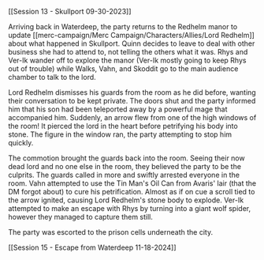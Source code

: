 [[Session 13 - Skullport 09-30-2023]]

Arriving back in Waterdeep, the party returns to the Redhelm manor to update [[merc-campaign/Merc Campaign/Characters/Allies/Lord Redhelm]] about what happened in Skullport. Quinn decides to leave to deal with other business she had to attend to, not telling the others what it was. Rhys and Ver-Ik wander off to explore the manor (Ver-Ik mostly going to keep Rhys out of trouble) while Walks, Vahn, and Skoddit go to the main audience chamber to talk to the lord.

Lord Redhelm dismisses his guards from the room as he did before, wanting their conversation to be kept private. The doors shut and the party informed him that his son had been teleported away by a powerful mage that accompanied him. Suddenly, an arrow flew from one of the high windows of the room! It pierced the lord in the heart before petrifying his body into stone. The figure in the window ran, the party attempting to stop him quickly. 

The commotion brought the guards back into the room. Seeing their now dead lord and no one else in the room, they believed the party to be the culprits. The guards called in more and swiftly arrested everyone in the room. Vahn attempted to use the Tin Man's Oil Can from Avaris' lair (that the DM forgot about) to cure his petrification. Almost as if on cue a scroll tied to the arrow ignited, causing Lord Redhelm's stone body to explode. Ver-Ik attempted to make an escape with Rhys by turning into a giant wolf spider, however they managed to capture them still.

The party was escorted to the prison cells underneath the city.

[[Session 15 - Escape from Waterdeep 11-18-2024]]